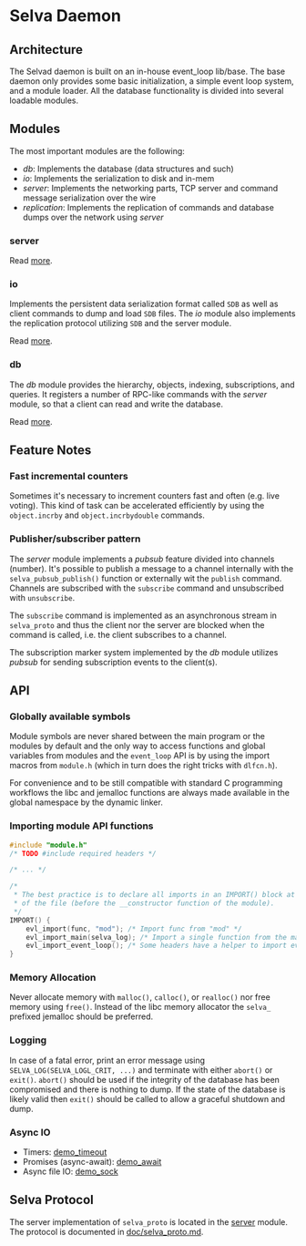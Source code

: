 <!--
Copyright (c) 2022-2024 SAULX

SPDX-License-Identifier: MIT
-->

# Selva Daemon

## Architecture

The Selvad daemon is built on an in-house event\_loop lib/base. The base daemon
only provides some basic initialization, a simple event loop system, and a
module loader. All the database functionality is divided into several loadable
modules.

## Modules

The most important modules are the following:

- *db*: Implements the database (data structures and such)
- *io*: Implements the serialization to disk and in-mem
- *server*: Implements the networking parts, TCP server and command message serialization over the wire
- *replication*: Implements the replication of commands and database dumps over the network using *server*

### server

Read [more](modules/server/README.md).

### io

Implements the persistent data serialization format called `SDB` as well as client
commands to dump and load `SDB` files. The *io* module also implements the
replication protocol utilizing `SDB` and the server module.

Read [more](modules/io/README.md).

### db

The *db* module provides the hierarchy, objects, indexing, subscriptions, and queries.
It registers a number of RPC-like commands with the *server* module, so that a client
can read and write the database.

Read [more](modules/db/README.md).

## Feature Notes

### Fast incremental counters

Sometimes it's necessary to increment counters fast and often (e.g. live
voting). This kind of task can be accelerated efficiently by using the
`object.incrby` and `object.incrbydouble` commands.

### Publisher/subscriber pattern

The *server* module implements a *pubsub* feature divided into channels
(number). It's possible to publish a message to a channel internally with the
`selva_pubsub_publish()` function or externally wit the `publish` command.
Channels are subscribed with the `subscribe` command and unsubscribed with
`unsubscribe`.

The `subscribe` command is implemented as an asynchronous stream in
`selva_proto` and thus the client nor the server are blocked when the
command is called, i.e. the client subscribes to a channel.

The subscription marker system implemented by the *db* module utilizes
*pubsub* for sending subscription events to the client(s).

## API

### Globally available symbols

Module symbols are never shared between the main program or the modules by
default and the only way to access functions and global variables from modules
and the `event_loop` API is by using the import macros from `module.h` (which
in turn does the right tricks with `dlfcn.h`).

For convenience and to be still compatible with standard C programming workflows
the libc and jemalloc functions are always made available in the global namespace
by the dynamic linker.

### Importing module API functions

```c
#include "module.h"
/* TODO #include required headers */

/* ... */

/*
 * The best practice is to declare all imports in an IMPORT() block at the end
 * of the file (before the __constructor function of the module).
 */
IMPORT() {
    evl_import(func, "mod"); /* Import func from "mod" */
    evl_import_main(selva_log); /* Import a single function from the main program. */
    evl_import_event_loop(); /* Some headers have a helper to import everything at once. */
}
```

### Memory Allocation

Never allocate memory with `malloc()`, `calloc()`, or `realloc()` nor free
memory using `free()`. Instead of the libc memory allocator the `selva_`
prefixed jemalloc should be preferred.

### Logging

In case of a fatal error, print an error message using `SELVA_LOG(SELVA_LOGL_CRIT, ...)`
and terminate with either `abort()` or `exit()`. `abort()` should be used if the
integrity of the database has been compromised and there is nothing to dump. If the
state of the database is likely valid then `exit()` should be called to allow a
graceful shutdown and dump.

### Async IO

- Timers: [demo\_timeout](../modules/demo_timeout)
- Promises (async-await): [demo\_await](../modules/demo_await)
- Async file IO: [demo\_sock](../modules/demo_sock)

## Selva Protocol

The server implementation of `selva_proto` is located in the
[server](../modules/server) module. The protocol is documented in
[doc/selva\_proto.md](modules/server/selva_proto.md).
